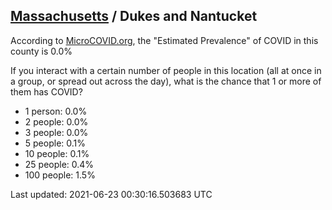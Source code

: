 
## [Massachusetts](/united-states/massachusetts) / Dukes and Nantucket

According to [MicroCOVID.org](http://microcovid.org),
the "Estimated Prevalence" of COVID in this county is 0.0%

If you interact with a certain number of people in this location
(all at once in a group, or spread out across the day), what is the chance that
1 or more of them has COVID?

- 1 person: 0.0%
- 2 people: 0.0%
- 3 people: 0.0%
- 5 people: 0.1%
- 10 people: 0.1%
- 25 people: 0.4%
- 100 people: 1.5%

Last updated: 2021-06-23 00:30:16.503683 UTC
